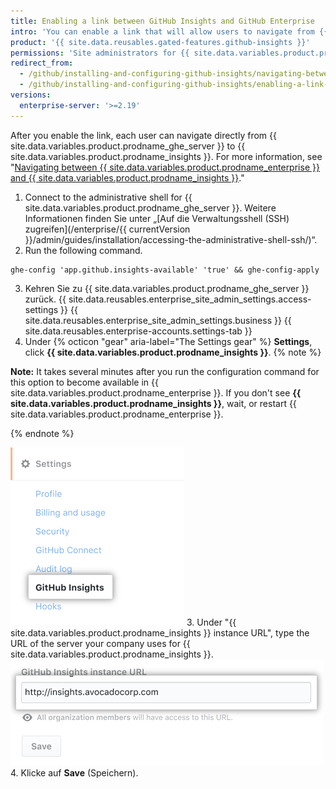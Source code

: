 ```yaml
---
title: Enabling a link between GitHub Insights and GitHub Enterprise
intro: 'You can enable a link that will allow users to navigate from {{ site.data.variables.product.prodname_ghe_server }} to {{  site.data.variables.product.prodname_insights }}.'
product: '{{ site.data.reusables.gated-features.github-insights }}'
permissions: 'Site administrators for {{ site.data.variables.product.prodname_ghe_server }} can enable a link between {{ site.data.variables.product.prodname_ghe_server }} and {{ site.data.variables.product.prodname_insights }}.'
redirect_from:
  - /github/installing-and-configuring-github-insights/navigating-between-github-insights-and-github-enterprise
  - /github/installing-and-configuring-github-insights/enabling-a-link-between-github-insights-and-github-enterprise
versions:
  enterprise-server: '>=2.19'
---
```


After you enable the link, each user can navigate directly from {{ site.data.variables.product.prodname_ghe_server }} to {{ site.data.variables.product.prodname_insights }}. For more information, see "[Navigating between {{ site.data.variables.product.prodname_enterprise }} and {{ site.data.variables.product.prodname_insights }}](/insights/exploring-your-usage-of-github-enterprise/navigating-between-github-enterprise-and-github-insights)."

1. Connect to the administrative shell for {{ site.data.variables.product.prodname_ghe_server }}. Weitere Informationen finden Sie unter „[Auf die Verwaltungsshell (SSH) zugreifen](/enterprise/{{ currentVersion }}/admin/guides/installation/accessing-the-administrative-shell-ssh/)“.
2. Run the following command.
  ```
  ghe-config 'app.github.insights-available' 'true' && ghe-config-apply
  ```
3. Kehren Sie zu {{ site.data.variables.product.prodname_ghe_server }} zurück.
{{ site.data.reusables.enterprise_site_admin_settings.access-settings }}
{{ site.data.reusables.enterprise_site_admin_settings.business }}
{{ site.data.reusables.enterprise-accounts.settings-tab }}
7. Under
{% octicon "gear" aria-label="The Settings gear" %} **Settings**, click **{{ site.data.variables.product.prodname_insights }}**.
  {% note %}

  **Note:** It takes several minutes after you run the configuration command for this option to become available in {{ site.data.variables.product.prodname_enterprise }}. If you don't see **{{ site.data.variables.product.prodname_insights }}**, wait, or restart {{ site.data.variables.product.prodname_enterprise }}.

  {% endnote %}

  ![{{ site.data.variables.product.prodname_insights }} tab](/assets/images/help/business-accounts/github-insights-tab.png)
3. Under "{{ site.data.variables.product.prodname_insights }} instance URL", type the URL of the server your company uses for {{ site.data.variables.product.prodname_insights }}. ![{{ site.data.variables.product.prodname_insights }} instance URL](/assets/images/help/business-accounts/insights-instance-url.png)
4. Klicke auf **Save** (Speichern).
